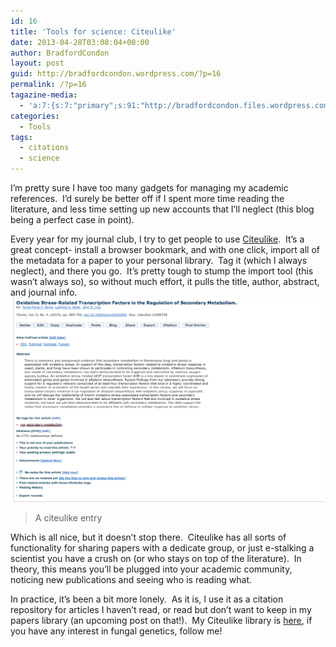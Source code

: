 ```yaml
---
id: 16
title: 'Tools for science: Citeulike'
date: 2013-04-28T03:08:04+00:00
author: BradfordCondon
layout: post
guid: http://bradfordcondon.wordpress.com/?p=16
permalink: /?p=16
tagazine-media:
  - 'a:7:{s:7:"primary";s:91:"http://bradfordcondon.files.wordpress.com/2013/04/screen-shot-2013-04-27-at-11-04-51-pm.png";s:6:"images";a:1:{s:91:"http://bradfordcondon.files.wordpress.com/2013/04/screen-shot-2013-04-27-at-11-04-51-pm.png";a:6:{s:8:"file_url";s:91:"http://bradfordcondon.files.wordpress.com/2013/04/screen-shot-2013-04-27-at-11-04-51-pm.png";s:5:"width";i:1148;s:6:"height";i:746;s:4:"type";s:5:"image";s:4:"area";i:856408;s:9:"file_path";b:0;}}s:6:"videos";a:0:{}s:11:"image_count";i:1;s:6:"author";s:8:"37172565";s:7:"blog_id";s:8:"51189331";s:9:"mod_stamp";s:19:"2013-04-28 03:10:20";}'
categories:
  - Tools
tags:
  - citations
  - science
---
```

I&#8217;m pretty sure I have too many gadgets for managing my academic references.  I&#8217;d surely be better off if I spent more time reading the literature, and less time setting up new accounts that I&#8217;ll neglect (this blog being a perfect case in point).

Every year for my journal club, I try to get people to use <a href="http://www.citeulike.org/home" target="_blank">Citeulike</a>.  It&#8217;s a great concept- install a browser bookmark, and with one click, import all of the metadata for a paper to your personal library.  Tag it (which I always neglect), and there you go.  It&#8217;s pretty tough to stump the import tool (this wasn&#8217;t always so), so without much effort, it pulls the title, author, abstract, and journal info.
![citeulike](/wp-content/uploads/2013/04/screen-shot-2013-04-27-at-11-04-51-pm.png)

>A citeulike entry 

Which is all nice, but it doesn&#8217;t stop there.  Citeulike has all sorts of functionality for sharing papers with a dedicate group, or just e-stalking a scientist you have a crush on (or who stays on top of the literature).  In theory, this means you&#8217;ll be plugged into your academic community, noticing new publications and seeing who is reading what.

In practice, it&#8217;s been a bit more lonely.  As it is, I use it as a citation repository for articles I haven&#8217;t read, or read but don&#8217;t want to keep in my papers library (an upcoming post on that!).  My Citeulike library is [here](http://www.citeulike.org/user/bcondon), if you have any interest in fungal genetics, follow me!